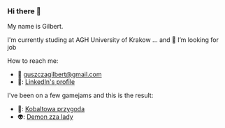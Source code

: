### Hi there 👋
My name is Gilbert.

I'm currently studing at AGH University of Krakow
... and 🔭 I’m looking for job

How to reach me:
  - :email: guszczagilbert@gmail.com
  - 🔗: [LinkedIn's profile](https://www.linkedin.com/in/gilbert-guszcza-a9267a23b/)

I've been on a few gamejams and this is the result:
  - 🔨: [Kobaltowa przygoda](https://pitahaya-games.itch.io/kobaltowa-przygoda)
  - 👽: [Demon zza lady](https://pitahaya-games.itch.io/demon-zza-lady)


<!--
[Test GitHubPage](https://isdre.github.io)

[Z forkowane repozytorium](https://github.com/Isdre/AvalonAssassin)

[Artykuł na papers with code](https://paperswithcode.com/paper/training-an-assassin-ai-for-the-resistance)

**Isdre/Isdre** is a ✨ _special_ ✨ repository because its `README.md` (this file) appears on your GitHub profile.

Here are some ideas to get you started:

- 🔭 I’m currently working on ...
- 🌱 I’m currently learning ...
- 👯 I’m looking to collaborate on ...
- 🤔 I’m looking for help with ...
- 💬 Ask me about ...
- 📫 How to reach me: ...
- 😄 Pronouns: ...
- ⚡ Fun fact: ...
-->
